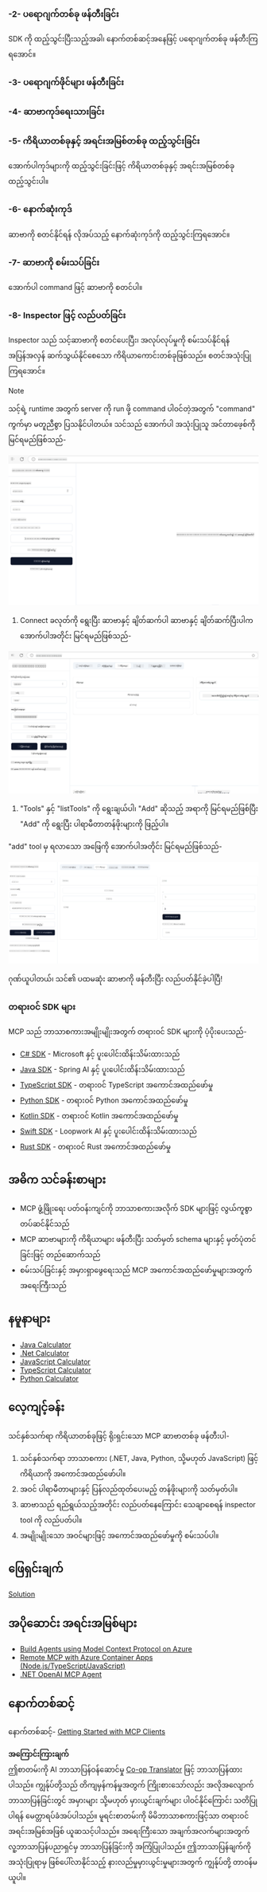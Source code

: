 <!--
CO_OP_TRANSLATOR_METADATA:
{
  "original_hash": "315ecce765d22639b60dbc41344c8533",
  "translation_date": "2025-07-09T23:17:51+00:00",
  "source_file": "03-GettingStarted/01-first-server/README.md",
  "language_code": "my"
}
-->
### -2- ပရောဂျက်တစ်ခု ဖန်တီးခြင်း

SDK ကို ထည့်သွင်းပြီးသည့်အခါ၊ နောက်တစ်ဆင့်အနေဖြင့် ပရောဂျက်တစ်ခု ဖန်တီးကြရအောင်။

### -3- ပရောဂျက်ဖိုင်များ ဖန်တီးခြင်း

### -4- ဆာဗာကုဒ်ရေးသားခြင်း

### -5- ကိရိယာတစ်ခုနှင့် အရင်းအမြစ်တစ်ခု ထည့်သွင်းခြင်း

အောက်ပါကုဒ်များကို ထည့်သွင်းခြင်းဖြင့် ကိရိယာတစ်ခုနှင့် အရင်းအမြစ်တစ်ခု ထည့်သွင်းပါ။

### -6- နောက်ဆုံးကုဒ်

ဆာဗာကို စတင်နိုင်ရန် လိုအပ်သည့် နောက်ဆုံးကုဒ်ကို ထည့်သွင်းကြရအောင်။

### -7- ဆာဗာကို စမ်းသပ်ခြင်း

အောက်ပါ command ဖြင့် ဆာဗာကို စတင်ပါ။

### -8- Inspector ဖြင့် လည်ပတ်ခြင်း

Inspector သည် သင့်ဆာဗာကို စတင်ပေးပြီး၊ အလုပ်လုပ်မှုကို စမ်းသပ်နိုင်ရန် အပြန်အလှန် ဆက်သွယ်နိုင်စေသော ကိရိယာကောင်းတစ်ခုဖြစ်သည်။ စတင်အသုံးပြုကြရအောင်။
> [!NOTE]
> သင့်ရဲ့ runtime အတွက် server ကို run ဖို့ command ပါဝင်တဲ့အတွက် "command" ကွက်မှာ မတူညီစွာ ပြသနိုင်ပါတယ်။
သင်သည် အောက်ပါ အသုံးပြုသူ အင်တာဖေ့စ်ကို မြင်ရမည်ဖြစ်သည်-

![Connect](../../../../translated_images/connect.141db0b2bd05f096fb1dd91273771fd8b2469d6507656c3b0c9df4b3c5473929.my.png)

1. Connect ခလုတ်ကို ရွေးပြီး ဆာဗာနှင့် ချိတ်ဆက်ပါ
  ဆာဗာနှင့် ချိတ်ဆက်ပြီးပါက အောက်ပါအတိုင်း မြင်ရမည်ဖြစ်သည်-

  ![Connected](../../../../translated_images/connected.73d1e042c24075d386cacdd4ee7cd748c16364c277d814e646ff2f7b5eefde85.my.png)

1. "Tools" နှင့် "listTools" ကို ရွေးချယ်ပါ၊ "Add" ဆိုသည့် အရာကို မြင်ရမည်ဖြစ်ပြီး "Add" ကို ရွေးပြီး ပါရာမီတာတန်ဖိုးများကို ဖြည့်ပါ။

  "add" tool မှ ရလာသော အဖြေကို အောက်ပါအတိုင်း မြင်ရမည်ဖြစ်သည်-

  ![Result of running add](../../../../translated_images/ran-tool.a5a6ee878c1369ec1e379b81053395252a441799dbf23416c36ddf288faf8249.my.png)

ဂုဏ်ယူပါတယ်၊ သင်၏ ပထမဆုံး ဆာဗာကို ဖန်တီးပြီး လည်ပတ်နိုင်ခဲ့ပါပြီ!

### တရားဝင် SDK များ

MCP သည် ဘာသာစကားအမျိုးမျိုးအတွက် တရားဝင် SDK များကို ပံ့ပိုးပေးသည်-

- [C# SDK](https://github.com/modelcontextprotocol/csharp-sdk) - Microsoft နှင့် ပူးပေါင်းထိန်းသိမ်းထားသည်
- [Java SDK](https://github.com/modelcontextprotocol/java-sdk) - Spring AI နှင့် ပူးပေါင်းထိန်းသိမ်းထားသည်
- [TypeScript SDK](https://github.com/modelcontextprotocol/typescript-sdk) - တရားဝင် TypeScript အကောင်အထည်ဖော်မှု
- [Python SDK](https://github.com/modelcontextprotocol/python-sdk) - တရားဝင် Python အကောင်အထည်ဖော်မှု
- [Kotlin SDK](https://github.com/modelcontextprotocol/kotlin-sdk) - တရားဝင် Kotlin အကောင်အထည်ဖော်မှု
- [Swift SDK](https://github.com/modelcontextprotocol/swift-sdk) - Loopwork AI နှင့် ပူးပေါင်းထိန်းသိမ်းထားသည်
- [Rust SDK](https://github.com/modelcontextprotocol/rust-sdk) - တရားဝင် Rust အကောင်အထည်ဖော်မှု

## အဓိက သင်ခန်းစာများ

- MCP ဖွံ့ဖြိုးရေး ပတ်ဝန်းကျင်ကို ဘာသာစကားအလိုက် SDK များဖြင့် လွယ်ကူစွာ တပ်ဆင်နိုင်သည်
- MCP ဆာဗာများကို ကိရိယာများ ဖန်တီးပြီး သတ်မှတ် schema များနှင့် မှတ်ပုံတင်ခြင်းဖြင့် တည်ဆောက်သည်
- စမ်းသပ်ခြင်းနှင့် အမှားရှာဖွေရေးသည် MCP အကောင်အထည်ဖော်မှုများအတွက် အရေးကြီးသည်

## နမူနာများ

- [Java Calculator](../samples/java/calculator/README.md)
- [.Net Calculator](../../../../03-GettingStarted/samples/csharp)
- [JavaScript Calculator](../samples/javascript/README.md)
- [TypeScript Calculator](../samples/typescript/README.md)
- [Python Calculator](../../../../03-GettingStarted/samples/python)

## လေ့ကျင့်ခန်း

သင်နှစ်သက်ရာ ကိရိယာတစ်ခုဖြင့် ရိုးရှင်းသော MCP ဆာဗာတစ်ခု ဖန်တီးပါ-

1. သင်နှစ်သက်ရာ ဘာသာစကား (.NET, Java, Python, သို့မဟုတ် JavaScript) ဖြင့် ကိရိယာကို အကောင်အထည်ဖော်ပါ။
2. အဝင် ပါရာမီတာများနှင့် ပြန်လည်ထုတ်ပေးမည့် တန်ဖိုးများကို သတ်မှတ်ပါ။
3. ဆာဗာသည် ရည်ရွယ်သည့်အတိုင်း လည်ပတ်နေကြောင်း သေချာစေရန် inspector tool ကို လည်ပတ်ပါ။
4. အမျိုးမျိုးသော အဝင်များဖြင့် အကောင်အထည်ဖော်မှုကို စမ်းသပ်ပါ။

## ဖြေရှင်းချက်

[Solution](./solution/README.md)

## အပိုဆောင်း အရင်းအမြစ်များ

- [Build Agents using Model Context Protocol on Azure](https://learn.microsoft.com/azure/developer/ai/intro-agents-mcp)
- [Remote MCP with Azure Container Apps (Node.js/TypeScript/JavaScript)](https://learn.microsoft.com/samples/azure-samples/mcp-container-ts/mcp-container-ts/)
- [.NET OpenAI MCP Agent](https://learn.microsoft.com/samples/azure-samples/openai-mcp-agent-dotnet/openai-mcp-agent-dotnet/)

## နောက်တစ်ဆင့်

နောက်တစ်ဆင့်- [Getting Started with MCP Clients](../02-client/README.md)

**အကြောင်းကြားချက်**  
ဤစာတမ်းကို AI ဘာသာပြန်ဝန်ဆောင်မှု [Co-op Translator](https://github.com/Azure/co-op-translator) ဖြင့် ဘာသာပြန်ထားပါသည်။ ကျွန်ုပ်တို့သည် တိကျမှန်ကန်မှုအတွက် ကြိုးစားသော်လည်း အလိုအလျောက် ဘာသာပြန်ခြင်းတွင် အမှားများ သို့မဟုတ် မှားယွင်းချက်များ ပါဝင်နိုင်ကြောင်း သတိပြုပါရန် မေတ္တာရပ်ခံအပ်ပါသည်။ မူရင်းစာတမ်းကို မိမိဘာသာစကားဖြင့်သာ တရားဝင်အရင်းအမြစ်အဖြစ် ယူဆသင့်ပါသည်။ အရေးကြီးသော အချက်အလက်များအတွက် လူ့ဘာသာပြန်ပညာရှင်မှ ဘာသာပြန်ခြင်းကို အကြံပြုပါသည်။ ဤဘာသာပြန်ချက်ကို အသုံးပြုရာမှ ဖြစ်ပေါ်လာနိုင်သည့် နားလည်မှုမှားယွင်းမှုများအတွက် ကျွန်ုပ်တို့ တာဝန်မယူပါ။